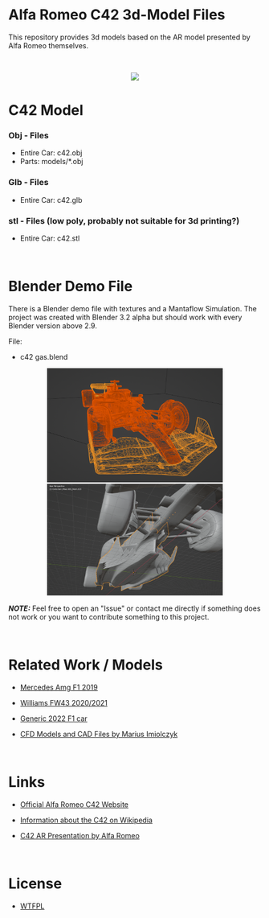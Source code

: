 # Alfa Romeo C42 3d-Model Files
This repository provides 3d models based on the AR model presented by Alfa Romeo themselves.

<br>

<p align="center">
<img src="docs/prev3.gif" />
</p>

C42 Model
=======

### Obj - Files
- Entire Car: c42.obj
- Parts: models/*.obj

### Glb - Files
- Entire Car: c42.glb

### stl - Files (low poly, probably not suitable for 3d printing?)
- Entire Car: c42.stl
<br>

Blender Demo File
=======
There is a Blender demo file with textures and a Mantaflow Simulation. The project was created with Blender 3.2 alpha but should work with every Blender version above 2.9.

File: 
- c42 gas.blend

<p align="center">
<img width="350px" src="docs/prev2.png" />
<img width="350px" src="docs/prev1.png" />
</p>

**_NOTE:_** Feel free to open an "Issue" or contact me directly if something does not work or you want to contribute something to this project.

<br>

Related Work / Models
=======
- [Mercedes Amg F1 2019](https://www.reddit.com/r/F1Technical/comments/mhi126/comment/gszq7g0/?utm_source=share&utm_medium=web2x&context=3)

- [Williams FW43 2020/2021](https://www.reddit.com/r/formula1/comments/lxaihc/comment/gplxdjj/?utm_source=share&utm_medium=web2x&context=3)

- [Generic 2022 F1 car](https://sketchfab.com/3d-models/f1-2022-generic-car-26bed686f20c4a05bb1ff2de3145ca78)

- [CFD Models and CAD Files by Marius Imiolczyk](https://grabcad.com/marius.imiolczyk-1/models)

<br>


Links
=======
- [Official Alfa Romeo C42 Website](https://www.sauber-group.com/motorsport/formula-1/c42/)

- [Information about the C42 on Wikipedia](https://en.wikipedia.org/wiki/Alfa_Romeo_C42)

- [C42 AR Presentation by Alfa Romeo](https://viewer.jig.space/?p=0003&jig=1OeRwjw7&shad=1)

<br>

License
======
- [WTFPL](LICENSE.md)
